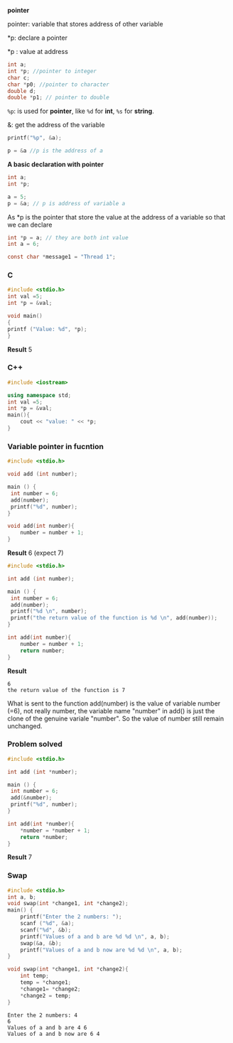 **pointer**

pointer: variable that stores address of other variable

*p: declare a pointer

*p : value at address

```c
int a;
int *p; //pointer to integer
char c;
char *p0; //pointer to character
double d;
double *p1; // pointer to double
```

``%p``: is used for **pointer**, like ``%d`` for **int**, ``%s`` for **string**.

&: get the address of the variable


```c
printf("%p", &a);
```

```c
p = &a //p is the address of a
```

**A basic declaration with pointer**

```c
int a;
int *p;

a = 5;
p = &a; // p is address of variable a
```

As *p is the pointer that store the value at the address of a variable so that we can declare

```c
int *p = a; // they are both int value
int a = 6;
```

```c
const char *message1 = "Thread 1";
```

### C

```c++
#include <stdio.h>
int val =5;
int *p = &val;

void main()
{
printf ("Value: %d", *p);	
}
```

**Result** 5

### C++

```c++
#include <iostream>

using namespace std;
int val =5;
int *p = &val;
main(){
	cout << "value: " << *p;
}
```

### Variable pointer in fucntion 

```c
#include <stdio.h>

void add (int number);

main () {
 int number = 6;
 add(number);
 printf("%d", number);
}

void add(int number){
	number = number + 1;
}
```
**Result** 6 (expect 7)

```c
#include <stdio.h>

int add (int number);

main () {
 int number = 6;
 add(number);
 printf("%d \n", number);
 printf("the return value of the function is %d \n", add(number));
}

int add(int number){
	number = number + 1;
	return number;
}
```
**Result** 
```
6 
the return value of the function is 7 
```

What is sent to the function add(number) is the value of variable number (=6), not really number, the variable name "number" in add() is just the clone of the genuine variale "number". So the value of number still remain unchanged.

### Problem solved

```c
#include <stdio.h>

int add (int *number);

main () {
 int number = 6;
 add(&number);
 printf("%d", number);
}

int add(int *number){
	*number = *number + 1;
	return *number;
}
```

**Result** 7

### Swap

```c
#include <stdio.h>
int a, b;
void swap(int *change1, int *change2);
main() {
	printf("Enter the 2 numbers: ");
	scanf ("%d", &a);
	scanf("%d", &b);
	printf("Values of a and b are %d %d \n", a, b);
	swap(&a, &b);
	printf("Values of a and b now are %d %d \n", a, b);
}

void swap(int *change1, int *change2){
	int temp;
	temp = *change1;
	*change1= *change2;
	*change2 = temp;
}
```
```
Enter the 2 numbers: 4
6
Values of a and b are 4 6 
Values of a and b now are 6 4 
```
